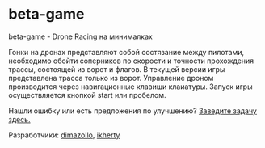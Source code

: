 # beta-game
beta-game - Drone Racing на минималках

Гонки на дронах представляют собой состязание между пилотами, необходимо обойти соперников по скорости и точности прохождения трассы, состоящей из ворот и флагов.
В текущей версии игры представлена трасса только из ворот. Управление дроном производится через навигационные клавиши клаиатуры. Запуск игры осуществляется кнопкой start или пробелом.

Нашли ошибку или есть предложения по улучшению? [Заведите задачу здесь.](https://github.com/ikherty/beta-game/issues/new)

Разработчики:
[dimazollo](https://github.com/dimazollo),
[ikherty](https://github.com/ikhetry)
